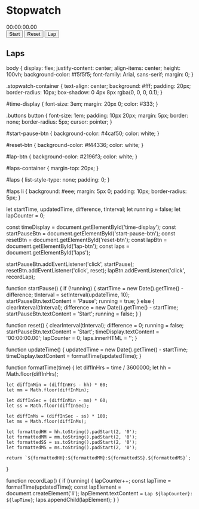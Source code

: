 <!DOCTYPE html>
<html lang="en">
<head>
    <meta charset="UTF-8">
    <meta name="viewport" content="width=device-width, initial-scale=1.0">
    <title>Stopwatch</title>
    <link rel="stylesheet" href="styles.css">
</head>
<body>
    <div class="stopwatch-container">
        <h1>Stopwatch</h1>
        <div id="time-display">00:00:00.00</div>
        <div class="buttons">
            <button id="start-pause-btn">Start</button>
            <button id="reset-btn">Reset</button>
            <button id="lap-btn">Lap</button>
        </div>
        <div id="laps-container">
            <h2>Laps</h2>
            <ul id="laps"></ul>
        </div>
    </div>
    <script src="script.js"></script>
</body>
</html>


body {
    display: flex;
    justify-content: center;
    align-items: center;
    height: 100vh;
    background-color: #f5f5f5;
    font-family: Arial, sans-serif;
    margin: 0;
}

.stopwatch-container {
    text-align: center;
    background: #fff;
    padding: 20px;
    border-radius: 10px;
    box-shadow: 0 4px 8px rgba(0, 0, 0, 0.1);
}

#time-display {
    font-size: 3em;
    margin: 20px 0;
    color: #333;
}

.buttons button {
    font-size: 1em;
    padding: 10px 20px;
    margin: 5px;
    border: none;
    border-radius: 5px;
    cursor: pointer;
}

#start-pause-btn {
    background-color: #4caf50;
    color: white;
}

#reset-btn {
    background-color: #f44336;
    color: white;
}

#lap-btn {
    background-color: #2196f3;
    color: white;
}

#laps-container {
    margin-top: 20px;
}

#laps {
    list-style-type: none;
    padding: 0;
}

#laps li {
    background: #eee;
    margin: 5px 0;
    padding: 10px;
    border-radius: 5px;
}


let startTime, updatedTime, difference, tInterval;
let running = false;
let lapCounter = 0;

const timeDisplay = document.getElementById('time-display');
const startPauseBtn = document.getElementById('start-pause-btn');
const resetBtn = document.getElementById('reset-btn');
const lapBtn = document.getElementById('lap-btn');
const laps = document.getElementById('laps');

startPauseBtn.addEventListener('click', startPause);
resetBtn.addEventListener('click', reset);
lapBtn.addEventListener('click', recordLap);

function startPause() {
    if (!running) {
        startTime = new Date().getTime() - difference;
        tInterval = setInterval(updateTime, 10);
        startPauseBtn.textContent = 'Pause';
        running = true;
    } else {
        clearInterval(tInterval);
        difference = new Date().getTime() - startTime;
        startPauseBtn.textContent = 'Start';
        running = false;
    }
}

function reset() {
    clearInterval(tInterval);
    difference = 0;
    running = false;
    startPauseBtn.textContent = 'Start';
    timeDisplay.textContent = '00:00:00.00';
    lapCounter = 0;
    laps.innerHTML = '';
}

function updateTime() {
    updatedTime = new Date().getTime() - startTime;
    timeDisplay.textContent = formatTime(updatedTime);
}

function formatTime(time) {
    let diffInHrs = time / 3600000;
    let hh = Math.floor(diffInHrs);

    let diffInMin = (diffInHrs - hh) * 60;
    let mm = Math.floor(diffInMin);

    let diffInSec = (diffInMin - mm) * 60;
    let ss = Math.floor(diffInSec);

    let diffInMs = (diffInSec - ss) * 100;
    let ms = Math.floor(diffInMs);

    let formattedHH = hh.toString().padStart(2, '0');
    let formattedMM = mm.toString().padStart(2, '0');
    let formattedSS = ss.toString().padStart(2, '0');
    let formattedMS = ms.toString().padStart(2, '0');

    return `${formattedHH}:${formattedMM}:${formattedSS}.${formattedMS}`;
}

function recordLap() {
    if (running) {
        lapCounter++;
        const lapTime = formatTime(updatedTime);
        const lapElement = document.createElement('li');
        lapElement.textContent = `Lap ${lapCounter}: ${lapTime}`;
        laps.appendChild(lapElement);
    }
}
